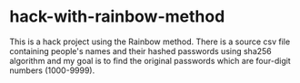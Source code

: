 # hack-with-rainbow-method
This is a hack project using the Rainbow method. There is a source csv file containing people's names and their hashed passwords using sha256 algorithm and my goal is to find the original passwords which are four-digit numbers (1000-9999). 
